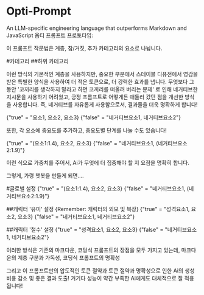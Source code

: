 # Opti-Prompt
An LLM-specific engineering language that outperforms Markdown and JavaScript
옵티 프롬프트 프로토타입:

이 프롬프트 작문법은 계층, 참/거짓, 추가 카테고리의 요소로 나뉩니다.

#카테고리
##하위 카테고리

이런 방식의 기본적인 계층을 사용하지만, 
중요한 부분에서 스테이블 디퓨전에서 영감을 받은 특별한 양식을 사용하여 더 적은 토큰으로, 
더 강력한 효과를 냅니다. 
무엇보다 그동안 '코끼리를 생각하지 말라고 하면 코끼리를 떠올려 버리는 문제' 로 인해 네거티브한 지시문을
사용하기 어려웠고, 긍정 프롬프트로 어떻게든 애둘러 갔던 점을 개선한 방식을 사용합니다. 
즉, 네거티브를 자유롭게 사용함으로서, 결과물을 더욱 명확하게 합니다!

{"true" = "요소1, 요소2, 요소3}
{"false" = "네거티브요소1, 네거티브요소2"}

또한, 각 요소에 중요도를 추가하고, 중요도별 단계를 나눌 수도 있습니다!

{"true" = "(요소1:1.4), 요소2, 요소3}
{"false" = "네거티브요소1, (네거티브요소2:1.9)"}

이런 식으로 가중치를 주어서, Ai가 무엇에 더 집중해야 할 지 요점을 명확히 합니다.

그렇게, 가령 챗봇을 만들게 되면....

#글로벌 설정
{"true" = "(요소1:1.4), 요소2, 요소3}
{"false" = "네거티브요소1, (네거티브요소2:1.9)"}

##캐릭터 '유미' 설정
{Remember: 캐릭터의 외모 및 복장}
{"true" = "성격요소1, 요소2, 요소3}
{"false" = "네거티브요소1, 네거티브요소2"}

##캐릭터 '철수' 설정
{"true" = "성격요소1, 요소2, 요소3}
{"false" = "네거티브요소1, 네거티브요소2"}


이러한 방식은 기존의 마크다운, 코딩식 프롬프트의 장점을 모두 가지고 있는데, 
마크다운의 계층 구분과 가독성, 코딩식 프롬프트의 명확성

그리고 이 프롬프트만의 압도적인 토큰 절약과 토큰 절약과 명확성으로 인한 Ai의 생성 비용 감소 및
좋은 결과 도출! 거기다 성능이 약간 부족한 Ai에게도 대체적으로 잘 적용됩니다!
